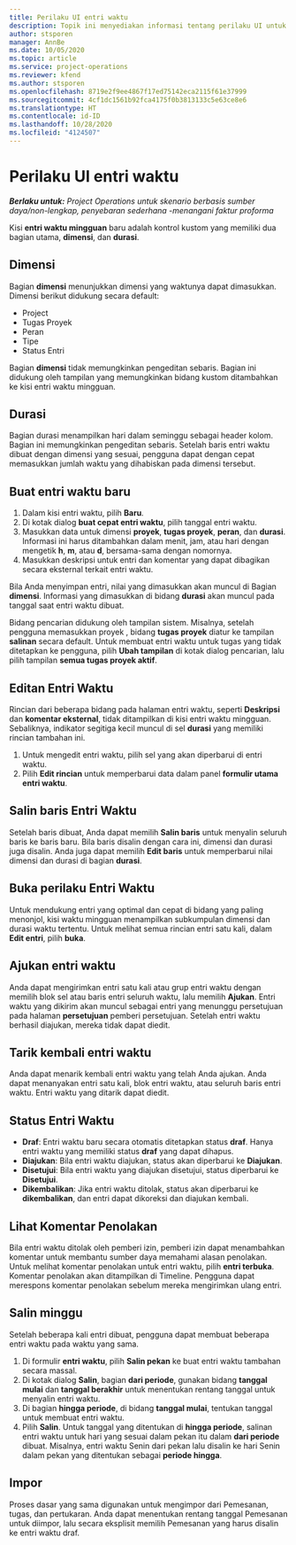```yaml
---
title: Perilaku UI entri waktu
description: Topik ini menyediakan informasi tentang perilaku UI untuk entri waktu.
author: stsporen
manager: AnnBe
ms.date: 10/05/2020
ms.topic: article
ms.service: project-operations
ms.reviewer: kfend
ms.author: stsporen
ms.openlocfilehash: 8719e2f9ee4867f17ed75142eca2115f61e37999
ms.sourcegitcommit: 4cf1dc1561b92fca4175f0b3813133c5e63ce8e6
ms.translationtype: HT
ms.contentlocale: id-ID
ms.lasthandoff: 10/28/2020
ms.locfileid: "4124507"
---
```

# <a name="time-entry-ui-behavior"></a>Perilaku UI entri waktu

_**Berlaku untuk:** Project Operations untuk skenario berbasis sumber daya/non-lengkap, penyebaran sederhana -menangani faktur proforma_


Kisi **entri waktu mingguan** baru adalah kontrol kustom yang memiliki dua bagian utama, **dimensi**, dan **durasi**.

## <a name="dimensions"></a>Dimensi
Bagian **dimensi** menunjukkan dimensi yang waktunya dapat dimasukkan. Dimensi berikut didukung secara default:

  - Project
  - Tugas Proyek
  - Peran
  - Tipe
  - Status Entri

Bagian **dimensi** tidak memungkinkan pengeditan sebaris. Bagian ini didukung oleh tampilan yang memungkinkan bidang kustom ditambahkan ke kisi entri waktu mingguan.

## <a name="duration"></a>Durasi
Bagian durasi menampilkan hari dalam seminggu sebagai header kolom. Bagian ini memungkinkan pengeditan sebaris. Setelah baris entri waktu dibuat dengan dimensi yang sesuai, pengguna dapat dengan cepat memasukkan jumlah waktu yang dihabiskan pada dimensi tersebut.

## <a name="create-a-new-time-entry"></a>Buat entri waktu baru

1. Dalam kisi entri waktu, pilih **Baru**. 
2. Di kotak dialog **buat cepat entri waktu**, pilih tanggal entri waktu.
3. Masukkan data untuk dimensi **proyek**, **tugas proyek**, **peran**, dan **durasi**. Informasi ini harus ditambahkan dalam menit, jam, atau hari dengan mengetik **h**, **m**, atau **d**, bersama-sama dengan nomornya. 
4. Masukkan deskripsi untuk entri dan komentar yang dapat dibagikan secara eksternal terkait entri waktu. 

Bila Anda menyimpan entri, nilai yang dimasukkan akan muncul di Bagian **dimensi**. Informasi yang dimasukkan di bidang **durasi** akan muncul pada tanggal saat entri waktu dibuat.

Bidang pencarian didukung oleh tampilan sistem. Misalnya, setelah pengguna memasukkan proyek , bidang **tugas proyek** diatur ke tampilan **salinan** secara default. Untuk membuat entri waktu untuk tugas yang tidak ditetapkan ke pengguna, pilih **Ubah tampilan** di kotak dialog pencarian, lalu pilih tampilan **semua tugas proyek aktif**.

## <a name="edit-a-time-entry"></a>Editan Entri Waktu 
Rincian dari beberapa bidang pada halaman entri waktu, seperti **Deskripsi** dan **komentar eksternal**, tidak ditampilkan di kisi entri waktu mingguan. Sebaliknya, indikator segitiga kecil muncul di sel **durasi** yang memiliki rincian tambahan ini. 

1. Untuk mengedit entri waktu, pilih sel yang akan diperbarui di entri waktu.
2. Pilih **Edit rincian** untuk memperbarui data dalam panel **formulir utama entri waktu**. 

## <a name="copy-a-time-entry-row"></a>Salin baris Entri Waktu
Setelah baris dibuat, Anda dapat memilih **Salin baris** untuk menyalin seluruh baris ke baris baru. Bila baris disalin dengan cara ini, dimensi dan durasi juga disalin. Anda juga dapat memilih **Edit baris** untuk memperbarui nilai dimensi dan durasi di bagian **durasi**.

## <a name="open-a-time-entry-behavior"></a>Buka perilaku Entri Waktu
Untuk mendukung entri yang optimal dan cepat di bidang yang paling menonjol, kisi waktu mingguan menampilkan subkumpulan dimensi dan durasi waktu tertentu. Untuk melihat semua rincian entri satu kali, dalam **Edit entri**, pilih **buka**.

## <a name="submit-a-time-entry"></a>Ajukan entri waktu
Anda dapat mengirimkan entri satu kali atau grup entri waktu dengan memilih blok sel atau baris entri seluruh waktu, lalu memilih **Ajukan**. Entri waktu yang dikirim akan muncul sebagai entri yang menunggu persetujuan pada halaman **persetujuan** pemberi persetujuan. Setelah entri waktu berhasil diajukan, mereka tidak dapat diedit.

## <a name="recall-a-time-entry"></a>Tarik kembali entri waktu
Anda dapat menarik kembali entri waktu yang telah Anda ajukan. Anda dapat menanyakan entri satu kali, blok entri waktu, atau seluruh baris entri waktu. Entri waktu yang ditarik dapat diedit.

## <a name="time-entry-status"></a>Status Entri Waktu

- **Draf**: Entri waktu baru secara otomatis ditetapkan status **draf**. Hanya entri waktu yang memiliki status **draf** yang dapat dihapus.
- **Diajukan**: Bila entri waktu diajukan, status akan diperbarui ke **Diajukan**. 
- **Disetujui**: Bila entri waktu yang diajukan disetujui, status diperbarui ke **Disetujui**. 
- **Dikembalikan**: Jika entri waktu ditolak, status akan diperbarui ke **dikembalikan**, dan entri dapat dikoreksi dan diajukan kembali. 

## <a name="view-rejection-comments"></a>Lihat Komentar Penolakan
Bila entri waktu ditolak oleh pemberi izin, pemberi izin dapat menambahkan komentar untuk membantu sumber daya memahami alasan penolakan. Untuk melihat komentar penolakan untuk entri waktu, pilih **entri terbuka**. Komentar penolakan akan ditampilkan di Timeline. Pengguna dapat merespons komentar penolakan sebelum mereka mengirimkan ulang entri.

## <a name="copy-week"></a>Salin minggu
Setelah beberapa kali entri dibuat, pengguna dapat membuat beberapa entri waktu pada waktu yang sama.

1. Di formulir **entri waktu**, pilih **Salin pekan** ke buat entri waktu tambahan secara massal. 
2. Di kotak dialog **Salin**, bagian **dari periode**, gunakan bidang **tanggal mulai** dan **tanggal berakhir** untuk menentukan rentang tanggal untuk menyalin entri waktu. 
3. Di bagian **hingga periode**, di bidang **tanggal mulai**, tentukan tanggal untuk membuat entri waktu. 
4. Pilih **Salin**. Untuk tanggal yang ditentukan di **hingga periode**, salinan entri waktu untuk hari yang sesuai dalam pekan itu dalam **dari periode** dibuat. Misalnya, entri waktu Senin dari pekan lalu disalin ke hari Senin dalam pekan yang ditentukan sebagai **periode hingga**.

## <a name="import"></a>Impor
Proses dasar yang sama digunakan untuk mengimpor dari Pemesanan, tugas, dan pertukaran. Anda dapat menentukan rentang tanggal Pemesanan untuk diimpor, lalu secara eksplisit memilih Pemesanan yang harus disalin ke entri waktu draf. 

